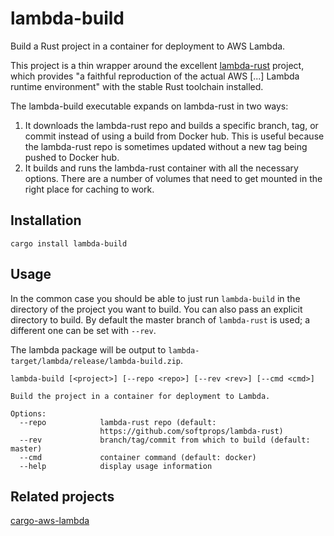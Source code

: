 # lambda-build

Build a Rust project in a container for deployment to AWS Lambda.

This project is a thin wrapper around the excellent
[lambda-rust](https://github.com/softprops/lambda-rust) project, which
provides "a faithful reproduction of the actual AWS [...] Lambda
runtime environment" with the stable Rust toolchain installed.

The lambda-build executable expands on lambda-rust in two ways:
1. It downloads the lambda-rust repo and builds a specific branch,
   tag, or commit instead of using a build from Docker hub. This is
   useful because the lambda-rust repo is sometimes updated without a
   new tag being pushed to Docker hub.
2. It builds and runs the lambda-rust container with all the necessary
   options. There are a number of volumes that need to get mounted in
   the right place for caching to work.
   
## Installation

```
cargo install lambda-build
```

## Usage

In the common case you should be able to just run `lambda-build` in
the directory of the project you want to build. You can also pass an
explicit directory to build. By default the master branch of
`lambda-rust` is used; a different one can be set with `--rev`.

The lambda package will be output to
`lambda-target/lambda/release/lambda-build.zip`.

```
lambda-build [<project>] [--repo <repo>] [--rev <rev>] [--cmd <cmd>]

Build the project in a container for deployment to Lambda.

Options:
  --repo            lambda-rust repo (default:
                    https://github.com/softprops/lambda-rust)
  --rev             branch/tag/commit from which to build (default: master)
  --cmd             container command (default: docker)
  --help            display usage information
```

## Related projects

[cargo-aws-lambda](https://github.com/vvilhonen/cargo-aws-lambda)
